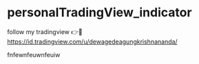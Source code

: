 # personalTradingView_indicator
follow my tradingview 👉🙂 https://id.tradingview.com/u/dewagedeagungkrishnananda/


fnfewnfeuwnfeuiw